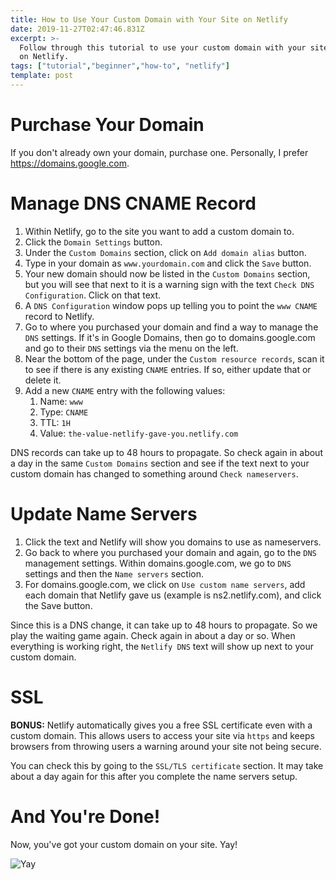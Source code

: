 ```yaml
---
title: How to Use Your Custom Domain with Your Site on Netlify
date: 2019-11-27T02:47:46.831Z
excerpt: >-
  Follow through this tutorial to use your custom domain with your site hosted
  on Netlify.
tags: ["tutorial","beginner","how-to", "netlify"]
template: post
---
```

# Purchase Your Domain
If you don't already own your domain, purchase one. Personally, I prefer https://domains.google.com.

# Manage DNS CNAME Record
1. Within Netlify, go to the site you want to add a custom domain to.
1. Click the `Domain Settings` button.
1. Under the `Custom Domains` section, click on `Add domain alias` button.
1. Type in your domain as `www.yourdomain.com` and click the `Save` button.
1. Your new domain should now be listed in the `Custom Domains` section, but you will see that next to it is a warning sign with the text `Check DNS Configuration`. Click on that text.
1. A `DNS Configuration` window pops up telling you to point the `www CNAME` record to Netlify. 
1. Go to where you purchased your domain and find a way to manage the `DNS` settings. If it's in Google Domains, then go to domains.google.com and go to their `DNS` settings via the menu on the left.
1. Near the bottom of the page, under the `Custom resource records`, scan it to see if there is any existing `CNAME` entries. If so, either update that or delete it.
1. Add a new `CNAME` entry with the following values:
   1. Name: `www`
   1. Type: `CNAME`
   1. TTL: `1H`
   1. Value: `the-value-netlify-gave-you.netlify.com`

DNS records can take up to 48 hours to propagate. So check again in about a day in the same `Custom Domains` section and see if the text next to your custom domain has changed to something around `Check nameservers`.

# Update Name Servers
1. Click the text and Netlify will show you domains to use as nameservers.
1. Go back to where you purchased your domain and again, go to the `DNS` management settings. Within domains.google.com, we go to `DNS` settings and then the `Name servers` section.
1. For domains.google.com, we click on `Use custom name servers`, add each domain that Netlify gave us (example is ns2.netlify.com), and click the Save button.

Since this is a DNS change, it can take up to 48 hours to propagate. So we play the waiting game again. Check again in about a day or so. When everything is working right, the `Netlify DNS` text will show up next to your custom domain.

# SSL
**BONUS:** Netlify automatically gives you a free SSL certificate even with a custom domain. This allows users to access your site via `https` and keeps browsers from throwing users a warning around your site not being secure. 

You can check this by going to the `SSL/TLS certificate` section. It may take about a day again for this after you complete the name servers setup.

# And You're Done!

Now, you've got your custom domain on your site. Yay!

![Yay](https://media.giphy.com/media/11sBLVxNs7v6WA/giphy.gif)
